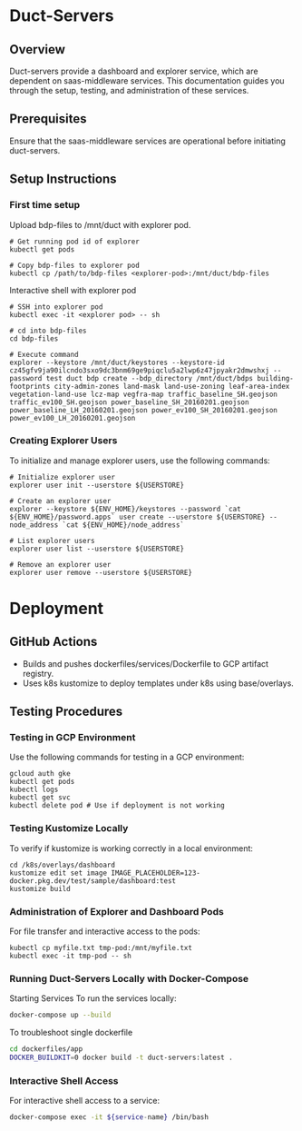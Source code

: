 # Duct-Servers

## Overview
Duct-servers provide a dashboard and explorer service, which are dependent on saas-middleware services. This documentation guides you through the setup, testing, and administration of these services.

## Prerequisites
Ensure that the saas-middleware services are operational before initiating duct-servers.

## Setup Instructions

### First time setup
Upload bdp-files to /mnt/duct with explorer pod.
```shell
# Get running pod id of explorer
kubectl get pods

# Copy bdp-files to explorer pod
kubectl cp /path/to/bdp-files <explorer-pod>:/mnt/duct/bdp-files
```

Interactive shell with explorer pod
```shell
# SSH into explorer pod
kubectl exec -it <explorer pod> -- sh

# cd into bdp-files
cd bdp-files

# Execute command
explorer --keystore /mnt/duct/keystores --keystore-id cz45gfv9ja90ilcndo3sxo9dc3bnm69ge9piqclu5a2lwp6z47jpyakr2dmwshxj --password test duct bdp create --bdp_directory /mnt/duct/bdps building-footprints city-admin-zones land-mask land-use-zoning leaf-area-index vegetation-land-use lcz-map vegfra-map traffic_baseline_SH.geojson traffic_ev100_SH.geojson power_baseline_SH_20160201.geojson power_baseline_LH_20160201.geojson power_ev100_SH_20160201.geojson power_ev100_LH_20160201.geojson 
```

### Creating Explorer Users
To initialize and manage explorer users, use the following commands:

```shell
# Initialize explorer user
explorer user init --userstore ${USERSTORE}

# Create an explorer user
explorer --keystore ${ENV_HOME}/keystores --password `cat ${ENV_HOME}/password.apps` user create --userstore ${USERSTORE} --node_address `cat ${ENV_HOME}/node_address`

# List explorer users
explorer user list --userstore ${USERSTORE}

# Remove an explorer user
explorer user remove --userstore ${USERSTORE}
```

# Deployment

## GitHub Actions
- Builds and pushes dockerfiles/services/Dockerfile to GCP artifact registry.
- Uses k8s kustomize to deploy templates under k8s using base/overlays.

## Testing Procedures
### Testing in GCP Environment
Use the following commands for testing in a GCP environment:

```shell
gcloud auth gke
kubectl get pods
kubectl logs
kubectl get svc
kubectl delete pod # Use if deployment is not working
```

### Testing Kustomize Locally
To verify if kustomize is working correctly in a local environment:

```shell
cd /k8s/overlays/dashboard
kustomize edit set image IMAGE_PLACEHOLDER=123-docker.pkg.dev/test/sample/dashboard:test
kustomize build
```

### Administration of Explorer and Dashboard Pods
For file transfer and interactive access to the pods:

```shell
kubectl cp myfile.txt tmp-pod:/mnt/myfile.txt
kubectl exec -it tmp-pod -- sh
```

### Running Duct-Servers Locally with Docker-Compose
Starting Services
To run the services locally:

```bash
docker-compose up --build
```

To troubleshoot single dockerfile
```bash
cd dockerfiles/app
DOCKER_BUILDKIT=0 docker build -t duct-servers:latest .
```

### Interactive Shell Access
For interactive shell access to a service:

```bash
docker-compose exec -it ${service-name} /bin/bash
```


